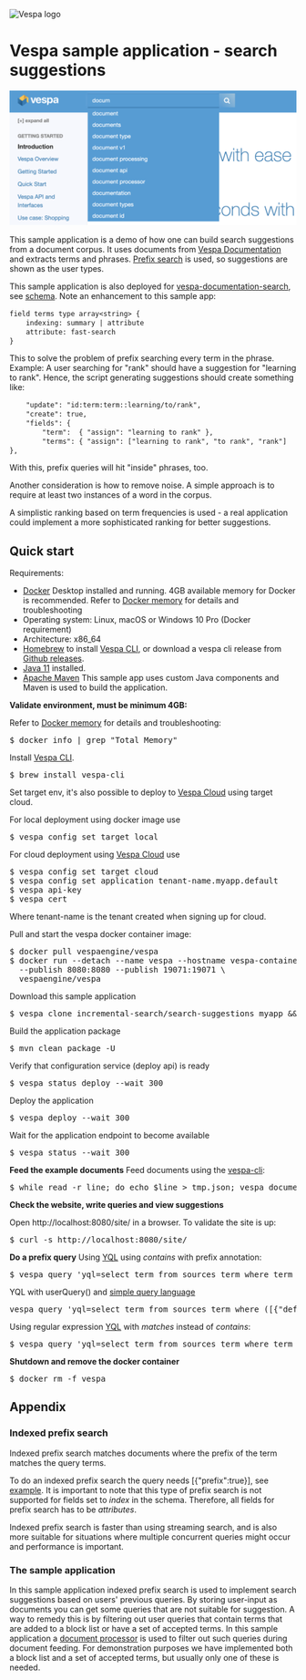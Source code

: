 <!-- Copyright Yahoo. Licensed under the terms of the Apache 2.0 license. See LICENSE in the project root. -->

![Vespa logo](https://vespa.ai/assets/vespa-logo-color.png)

# Vespa sample application - search suggestions

![search suggestion](img/suggestions.png)

This sample application is a demo of how one can build search suggestions from a document corpus.
It uses documents from [Vespa Documentation](https://github.com/vespa-engine/documentation)
and extracts terms and phrases.
[Prefix search](https://docs.vespa.ai/en/text-matching-ranking.html#prefix-search) is used,
so suggestions are shown as the user types.

This sample application is also deployed for [vespa-documentation-search](https://github.com/vespa-cloud/vespa-documentation-search),
see [schema](https://github.com/vespa-cloud/vespa-documentation-search/blob/main/src/main/application/schemas/term.sd).
Note an enhancement to this sample app:

    field terms type array<string> {
        indexing: summary | attribute
        attribute: fast-search
    }

This to solve the problem of prefix searching every term in the phrase.
Example: A user searching for "rank" should have a suggestion for "learning to rank".
Hence, the script generating suggestions should create something like:

        "update": "id:term:term::learning/to/rank",
        "create": true,
        "fields": {
            "term":  { "assign": "learning to rank" },
            "terms": { "assign": ["learning to rank", "to rank", "rank"] },

With this, prefix queries will hit "inside" phrases, too.

Another consideration is how to remove noise.
A simple approach is to require at least two instances of a word in the corpus.

A simplistic ranking based on term frequencies is used -
a real application could implement a more sophisticated ranking for better suggestions.



## Quick start
Requirements:
* [Docker](https://www.docker.com/) Desktop installed and running. 4GB available memory for Docker is recommended.
  Refer to [Docker memory](https://docs.vespa.ai/en/operations/docker-containers.html#memory)
  for details and troubleshooting
* Operating system: Linux, macOS or Windows 10 Pro (Docker requirement)
* Architecture: x86_64
* [Homebrew](https://brew.sh/) to install [Vespa CLI](https://docs.vespa.ai/en/vespa-cli.html), or download
  a vespa cli release from [Github releases](https://github.com/vespa-engine/vespa/releases).
* [Java 11](https://openjdk.java.net/projects/jdk/11/) installed.
* [Apache Maven](https://maven.apache.org/install.html) This sample app uses custom Java components and Maven is used
  to build the application.

**Validate environment, must be minimum 4GB:**

Refer to [Docker memory](https://docs.vespa.ai/en/operations/docker-containers.html#memory)
for details and troubleshooting:
<pre>
$ docker info | grep "Total Memory"
</pre>

Install [Vespa CLI](https://docs.vespa.ai/en/vespa-cli.html).

<pre >
$ brew install vespa-cli
</pre>

Set target env, it's also possible to deploy to [Vespa Cloud](https://cloud.vespa.ai/)
using target cloud.

For local deployment using docker image use

<pre data-test="exec">
$ vespa config set target local
</pre>

For cloud deployment using [Vespa Cloud](https://cloud.vespa.ai/) use

<pre>
$ vespa config set target cloud
$ vespa config set application tenant-name.myapp.default
$ vespa api-key
$ vespa cert
</pre>

Where tenant-name is the tenant created when signing up for cloud.

Pull and start the vespa docker container image:

<pre data-test="exec">
$ docker pull vespaengine/vespa
$ docker run --detach --name vespa --hostname vespa-container \
  --publish 8080:8080 --publish 19071:19071 \
  vespaengine/vespa
</pre>

Download this sample application
<pre data-test="exec">
$ vespa clone incremental-search/search-suggestions myapp && cd myapp
</pre>

Build the application package
<pre data-test="exec" data-test-expect="BUILD SUCCESS" data-test-timeout="300">
$ mvn clean package -U
</pre>

Verify that configuration service (deploy api) is ready

<pre data-test="exec">
$ vespa status deploy --wait 300
</pre>

Deploy the application

<pre data-test="exec" data-test-assert-contains="Success">
$ vespa deploy --wait 300
</pre>

Wait for the application endpoint to become available

<pre data-test="exec">
$ vespa status --wait 300
</pre>

**Feed the example documents**
Feed documents using the [vespa-cli](https://docs.vespa.ai/en/vespa-cli.html):

<pre data-test="exec">
$ while read -r line; do echo $line > tmp.json; vespa document tmp.json; done < example_feed.jsonl
</pre>

**Check the website, write queries and view suggestions**

Open http://localhost:8080/site/ in a browser.
To validate the site is up:
<pre data-test="exec" data-test-assert-contains="search suggestions">
$ curl -s http://localhost:8080/site/
</pre>


**Do a prefix query**
Using [YQL](https://docs.vespa.ai/en/query-language.html) using *contains* with prefix annotation:
<pre data-test="exec" data-test-assert-contains="id:term:term::streaming">
$ vespa query 'yql=select term from sources term where term contains ([{"prefix":true}]"stre");'
</pre>

YQL with userQuery() and [simple query language](https://docs.vespa.ai/en/reference/simple-query-language-reference.html)

<pre data-test="exec" data-test-assert-contains="id:term:term::streaming">
vespa query 'yql=select term from sources term where ([{"defaultIndex":"term"}]userQuery());' 'query=str*'
</pre>

Using regular expression [YQL](https://docs.vespa.ai/en/query-language.html) with *matches* instead of *contains*:

<pre data-test="exec" data-test-assert-contains="id:term:term::streaming">
$ vespa query 'yql=select term from sources term where term matches "stre"'
</pre>

**Shutdown and remove the docker container**

<pre data-test="after">
$ docker rm -f vespa
</pre>


## Appendix 

### Indexed prefix search

Indexed prefix search matches documents where the prefix of the term matches the query terms.

To do an indexed prefix search the query needs \[{"prefix":true}],
see [example](https://docs.vespa.ai/en/streaming-search.html#match-mode).
It is important to note that this type of prefix search is not supported for fields set to _index_ in the schema. 
Therefore, all fields for prefix search has to be _attributes_.

Indexed prefix search is faster than using streaming search,
and is also more suitable for situations where multiple concurrent queries might occur and performance is important.


### The sample application

In this sample application indexed prefix search is used to implement search suggestions
based on users' previous queries.
By storing user-input as documents you can get some queries that are not suitable for suggestion.
A way to remedy this is by filtering out user queries that contain terms that are added to a block list
or have a set of accepted terms.
In this sample application a [document processor](https://docs.vespa.ai/en/document-processing.html)
is used to filter out such queries during document feeding.
For demonstration purposes we have implemented both a block list and a set of accepted terms,
but usually only one of these is needed.
